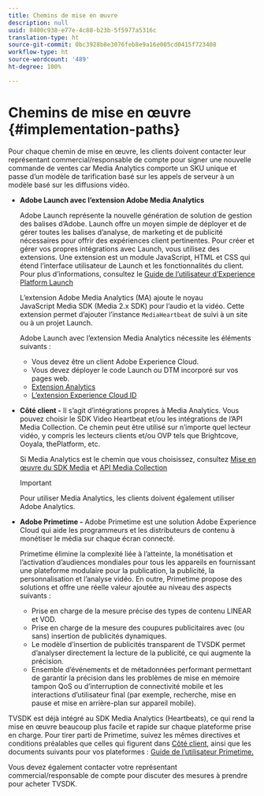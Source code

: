 ```yaml
---
title: Chemins de mise en œuvre
description: null
uuid: 8400c938-e77e-4c88-b23b-5f5977a5316c
translation-type: ht
source-git-commit: 0bc3928b8e3076feb8e9a16e005cd0415f723408
workflow-type: ht
source-wordcount: '489'
ht-degree: 100%

---
```



# Chemins de mise en œuvre {#implementation-paths}

Pour chaque chemin de mise en œuvre, les clients doivent contacter leur représentant commercial/responsable de compte pour signer une nouvelle commande de ventes car Media Analytics comporte un SKU unique et passe d’un modèle de tarification basé sur les appels de serveur à un modèle basé sur les diffusions vidéo.

* **Adobe Launch avec l’extension Adobe Media Analytics**

   Adobe Launch représente la nouvelle génération de solution de gestion des balises d’Adobe. Launch offre un moyen simple de déployer et de gérer toutes les balises d’analyse, de marketing et de publicité nécessaires pour offrir des expériences client pertinentes. Pour créer et gérer vos propres intégrations avec Launch, vous utilisez des extensions. Une extension est un module JavaScript, HTML et CSS qui étend l’interface utilisateur de Launch et les fonctionnalités du client. Pour plus d’informations, consultez le [Guide de l’utilisateur d’Experience Platform Launch](https://docs.adobe.com/content/help/fr-FR/launch/using/overview.html)

   L’extension Adobe Media Analytics (MA) ajoute le noyau JavaScript Media SDK (Media 2.x SDK) pour l’audio et la vidéo. Cette extension permet d’ajouter l’instance `MediaHeartbeat` de suivi à un site ou à un projet Launch.

   Adobe Launch avec l’extension Media Analytics nécessite les éléments suivants :
   * Vous devez être un client Adobe Experience Cloud.
   * Vous devez déployer le code Launch ou DTM incorporé sur vos pages web.
   * [Extension Analytics](https://docs.adobe.com/content/help/fr-FR/launch/using/extensions-ref/adobe-extension/analytics-extension/overview.html)
   * [L’extension Experience Cloud ID](https://docs.adobe.com/content/help/fr-FR/launch/using/extensions-ref/adobe-extension/id-service-extension/overview.html)


* **Côté client -** Il s’agit d’intégrations propres à Media Analytics. Vous pouvez choisir le SDK Video Heartbeat et/ou les intégrations de l’API Media Collection. Ce chemin peut être utilisé sur n’importe quel lecteur vidéo, y compris les lecteurs clients et/ou OVP tels que Brightcove, Ooyala, thePlatform, etc.

   Si Media Analytics est le chemin que vous choisissez, consultez [Mise en œuvre du SDK Media](/help/sdk-implement/setup/setup-overview.md) et [API Media Collection](/help/media-collection-api/mc-api-overview.md)

   >[!IMPORTANT]
   >
   >Pour utiliser Media Analytics, les clients doivent également utiliser Adobe Analytics.

* **Adobe Primetime -** Adobe Primetime est une solution Adobe Experience Cloud qui aide les programmeurs et les distributeurs de contenu à monétiser le média sur chaque écran connecté.

   Primetime élimine la complexité liée à l’atteinte, la monétisation et l’activation d’audiences mondiales pour tous les appareils en fournissant une plateforme modulaire pour la publication, la publicité, la personnalisation et l’analyse vidéo. En outre, Primetime propose des solutions et offre une réelle valeur ajoutée au niveau des aspects suivants :

   * Prise en charge de la mesure précise des types de contenu LINEAR et VOD.
   * Prise en charge de la mesure des coupures publicitaires avec (ou sans) insertion de publicités dynamiques.
   * Le modèle d’insertion de publicités transparent de TVSDK permet d’analyser directement la lecture de la publicité, ce qui augmente la précision.
   * Ensemble d’événements et de métadonnées performant permettant de garantir la précision dans les problèmes de mise en mémoire tampon QoS ou d’interruption de connectivité mobile et les interactions d’utilisateur final (par exemple, recherche, mise en pause et mise en arrière-plan sur appareil mobile).
<!--
   * Integrated support for Nielsen DTVR (linear) with ID3 metadata and DCR with CMS metadata.
-->

TVSDK est déjà intégré au SDK Media Analytics (Heartbeats), ce qui rend la mise en œuvre beaucoup plus facile et rapide sur chaque plateforme prise en charge. <!--Primetime also supports the partnership with Nielsen.--> Pour tirer parti de Primetime, suivez les mêmes directives et conditions préalables que celles qui figurent dans [Côté client](/help/intro-to-ava/implementation-paths/client-side-path.md), ainsi que les documents suivants pour vos plateformes : [Guide de l’utilisateur Primetime.](https://helpx.adobe.com/fr/support/primetime.html)

Vous devez également contacter votre représentant commercial/responsable de compte pour discuter des mesures à prendre pour acheter TVSDK.
